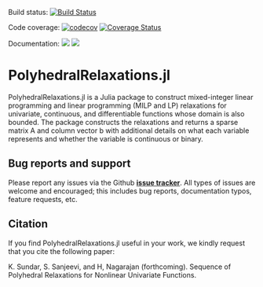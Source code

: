 Build status: [![Build Status](https://travis-ci.org/sujeevraja/PolyhedralRelaxations.jl.svg?branch=master)](https://travis-ci.org/sujeevraja/PolyhedralRelaxations.jl) 

Code coverage: [![codecov](https://codecov.io/gh/sujeevraja/PolyhedralRelaxations.jl/branch/master/graph/badge.svg)](https://codecov.io/gh/sujeevraja/PolyhedralRelaxations.jl)
[![Coverage Status](https://coveralls.io/repos/github/sujeevraja/PolyhedralRelaxations.jl/badge.svg?branch=master)](https://coveralls.io/github/sujeevraja/PolyhedralRelaxations.jl?branch=master)

Documentation: [![](https://img.shields.io/badge/docs-stable-blue.svg)](https://sujeevraja.github.io/PolyhedralRelaxations.jl/stable/)
[![](https://img.shields.io/badge/docs-latest-blue.svg)](https://sujeevraja.github.io/PolyhedralRelaxations.jl/latest/)

# PolyhedralRelaxations.jl
PolyhedralRelaxations.jl is a Julia package to construct mixed-integer linear programming and linear programming (MILP and LP) relaxations for univariate, continuous, and differentiable functions whose domain is also bounded. The package constructs the relaxations and returns a sparse matrix A and column vector b with additional details on what each variable represents and whether the variable is continuous or binary. 

## Bug reports and support

Please report any issues via the Github **[issue tracker]**. All types of issues are welcome and encouraged; this includes bug reports, documentation typos, feature requests, etc. 

[issue tracker]: https://github.com/sujeevraja/PolyhedralRelaxations.jl/issues

## Citation
If you find PolyhedralRelaxations.jl useful in your work, we kindly request that you cite the following paper: 

K. Sundar, S. Sanjeevi, and H, Nagarajan (forthcoming). Sequence of Polyhedral Relaxations for Nonlinear Univariate Functions.






